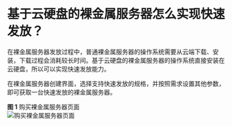 # 基于云硬盘的裸金属服务器怎么实现快速发放？<a name="bms_faq_0033"></a>

在裸金属服务器发放过程中，普通裸金属服务器的操作系统需要从云端下载、安装，下载过程会消耗较长时间。基于云硬盘的裸金属服务器的操作系统直接安装在云硬盘，所以可以实现快速发放能力。

在裸金属服务器创建界面，选择支持快速发放的规格，并按照需求设置其他参数，即可获取一台快速发放的裸金属服务器。

**图 1**  购买裸金属服务器页面<a name="fig122085812449"></a>  
![](figures/购买裸金属服务器页面.png "购买裸金属服务器页面")

